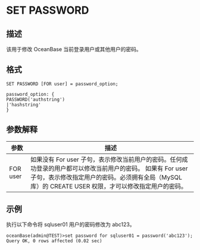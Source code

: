 SET PASSWORD 
=================================



描述 
-----------

该用于修改 OceanBase 当前登录用户或其他用户的密码。

格式 
-----------

    SET PASSWORD [FOR user] = password_option;
    
    password_option: {
    PASSWORD('authstring')
    |'hashstring'
    }



参数解释 
-------------



|  **参数**  |                                                                    **描述**                                                                    |
|----------|----------------------------------------------------------------------------------------------------------------------------------------------|
| FOR user | 如果没有 For user 子句，表示修改当前用户的密码。任何成功登录的用户都可以修改当前用户的密码。 如果有 For user 子句，表示修改指定用户的密码。必须拥有全局（MySQL库）的 CREATE USER 权限，才可以修改指定用户的密码。 |



示例 
-----------

执行以下命令将 sqluser01 用户的密码修改为 abc123。

    oceanBase(admin@TEST)>set password for sqluser01 = password('abc123');
    Query OK, 0 rows affected (0.02 sec)





